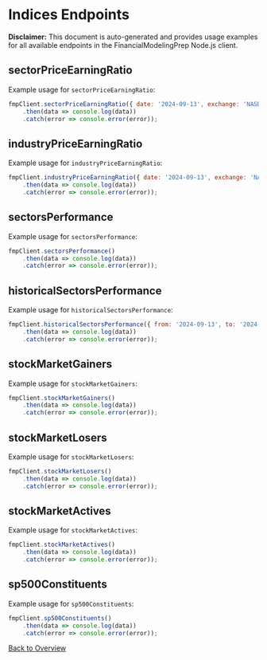# Indices Endpoints

**Disclaimer:** This document is auto-generated and provides usage examples for all available endpoints in the FinancialModelingPrep Node.js client.

## sectorPriceEarningRatio

Example usage for `sectorPriceEarningRatio`:

```javascript
fmpClient.sectorPriceEarningRatio({ date: '2024-09-13', exchange: 'NASDAQ' })
    .then(data => console.log(data))
    .catch(error => console.error(error));
```

## industryPriceEarningRatio

Example usage for `industryPriceEarningRatio`:

```javascript
fmpClient.industryPriceEarningRatio({ date: '2024-09-13', exchange: 'NASDAQ' })
    .then(data => console.log(data))
    .catch(error => console.error(error));
```

## sectorsPerformance

Example usage for `sectorsPerformance`:

```javascript
fmpClient.sectorsPerformance()
    .then(data => console.log(data))
    .catch(error => console.error(error));
```

## historicalSectorsPerformance

Example usage for `historicalSectorsPerformance`:

```javascript
fmpClient.historicalSectorsPerformance({ from: '2024-09-13', to: '2024-09-13' })
    .then(data => console.log(data))
    .catch(error => console.error(error));
```

## stockMarketGainers

Example usage for `stockMarketGainers`:

```javascript
fmpClient.stockMarketGainers()
    .then(data => console.log(data))
    .catch(error => console.error(error));
```

## stockMarketLosers

Example usage for `stockMarketLosers`:

```javascript
fmpClient.stockMarketLosers()
    .then(data => console.log(data))
    .catch(error => console.error(error));
```

## stockMarketActives

Example usage for `stockMarketActives`:

```javascript
fmpClient.stockMarketActives()
    .then(data => console.log(data))
    .catch(error => console.error(error));
```

## sp500Constituents

Example usage for `sp500Constituents`:

```javascript
fmpClient.sp500Constituents()
    .then(data => console.log(data))
    .catch(error => console.error(error));
```

[Back to Overview](./README.md)

